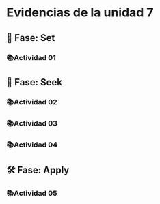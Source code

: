 
# Evidencias de la unidad 7

## 🔎 Fase: Set

### 📚Actividad 01

## 🔎 Fase: Seek

### 📚Actividad 02     

### 📚Actividad 03

### 📚Actividad 04

## 🛠 Fase: Apply

### 📚Actividad 05

